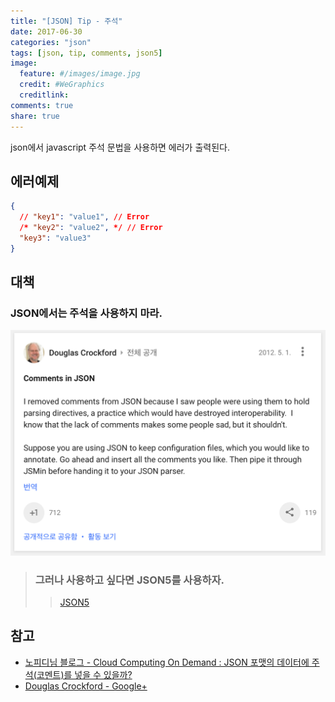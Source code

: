 ```yaml
---
title: "[JSON] Tip - 주석"
date: 2017-06-30
categories: "json"
tags: [json, tip, comments, json5]
image:
  feature: #/images/image.jpg
  credit: #WeGraphics
  creditlink:
comments: true
share: true
---
```


json에서 javascript 주석 문법을 사용하면 에러가 출력된다.

## 에러예제

```json
{
  // "key1": "value1", // Error
  /* "key2": "value2", */ // Error
  "key3": "value3"
}
```

## 대책

### JSON에서는 주석을 사용하지 마라.

![json-douglas-comments](/images/json-douglas-comments.png)

> ### 그러나 사용하고 싶다면 JSON5를 사용하자.
>
> > [JSON5](http://json5.org)

## 참고

- [노피디님 블로그 - Cloud Computing On Demand : JSON 포맷의 데이터에 주석(코멘트)를 넣을 수 있을까?](http://www.hoons.net/Blog/View/148602)
- [Douglas Crockford - Google+](https://plus.google.com/+DouglasCrockfordEsq/posts/RK8qyGVaGSr)
